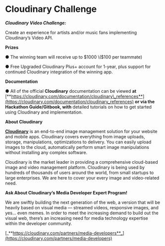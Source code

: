 # Cloudinary Challenge

_**Cloudinary Video Challenge:**_

Create an experience for artists and/or music fans implementing Cloudinary’s Video API.

**Prizes**

● The winning team will receive up to $1000 \($100 per teammate\)

● Free Upgraded Cloudinary Plus+ account for 1-year, plus support for continued Cloudinary integration of the winning app.

**Documentation**

● All of the official **Cloudinary** documentation can be viewed **at** [**https://cloudinary.com/documentation/cloudinary\_references**](https://cloudinary.com/documentation/cloudinary_references) **or via the Hackathon Guide/Gitbook, with** detailed tutorials on how to get started using Cloudinary and implementation.

**About Cloudinary**

[**Cloudinary**](https://cloudinary.com/) is an end-to-end image management solution for your website and mobile apps. Cloudinary covers everything from image uploads, storage, manipulations, optimizations to delivery. You can easily upload images to the cloud, automatically perform smart image manipulations without installing any complex software.

Cloudinary is the market leader in providing a comprehensive cloud-based image and video management platform. Cloudinary is being used by hundreds of thousands of users around the world, from small startups to large enterprises. We are here to cover your every image and video-related need.

**Ask About Cloudinary’s Media Developer Expert Program!**

We are swiftly building the next generation of the web, a version that will be heavily based on visual media –– streamed videos, responsive images, and yes… even memes. In order to meet the increasing demand to build out the visual web, there’s an increasing need for media technology expertise within the developer community.

[_**https://cloudinary.com/partners/media-developers**_](https://cloudinary.com/partners/media-developers)

